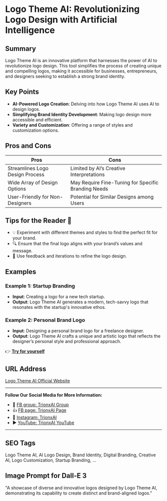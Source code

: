 # Logo Theme AI: Revolutionizing Logo Design with Artificial Intelligence

## Summary
Logo Theme AI is an innovative platform that harnesses the power of AI to revolutionize logo design. This tool simplifies the process of creating unique and compelling logos, making it accessible for businesses, entrepreneurs, and designers seeking to establish a strong brand identity.

## Key Points
- **AI-Powered Logo Creation**: Delving into how Logo Theme AI uses AI to design logos.
- **Simplifying Brand Identity Development**: Making logo design more accessible and efficient.
- **Variety and Customization**: Offering a range of styles and customization options.

## Pros and Cons
| Pros                                 | Cons                                  |
|--------------------------------------|---------------------------------------|
| Streamlines Logo Design Process      | Limited by AI’s Creative Interpretations |
| Wide Array of Design Options         | May Require Fine-Tuning for Specific Branding Needs |
| User-Friendly for Non-Designers      | Potential for Similar Designs among Users |

## Tips for the Reader 🎨
- 💡 Experiment with different themes and styles to find the perfect fit for your brand.
- 🔍 Ensure that the final logo aligns with your brand’s values and message.
- 🔄 Use feedback and iterations to refine the logo design.

## Examples
### Example 1: Startup Branding
- **Input**: Creating a logo for a new tech startup.
- **Output**: Logo Theme AI generates a modern, tech-savvy logo that resonates with the startup's innovative ethos.

### Example 2: Personal Brand Logo
- **Input**: Designing a personal brand logo for a freelance designer.
- **Output**: Logo Theme AI crafts a unique and artistic logo that reflects the designer’s personal style and professional approach.

👉 <a href="https://logo-theme-ai.com/" target="_blank">**Try for yourself**</a>

## URL Address
<a href="https://logo-theme-ai.com/" target="_blank">Logo Theme AI Official Website</a>

---

**Follow Our Social Media for More Information:**
- 📘 <a href="https://www.facebook.com/groups/trionxai" target="_blank">FB group: TrionxAI Group</a>
- 👍 <a href="https://www.facebook.com/ai.trionxai" target="_blank">FB page: TrionxAI Page</a>
- 📸 <a href="https://www.instagram.com/trionxai/" target="_blank">Instagram: TrionxAI</a>
- ▶️ <a href="https://www.youtube.com/@robotdocs/" target="_blank">YouTube: TrionxAI YouTube</a>

---

## SEO Tags
Logo Theme AI, AI Logo Design, Brand Identity, Digital Branding, Creative AI, Logo Customization, Startup Branding, ...

## Image Prompt for Dall-E 3
"A showcase of diverse and innovative logos designed by Logo Theme AI, demonstrating its capability to create distinct and brand-aligned logos."
